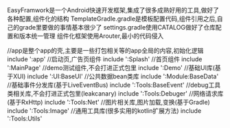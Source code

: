 EasyFramwork是一个Android快速开发框架,集成了很多成熟好用的工具,做好了各种配置,组件化的结构
TemplateGradle.gradle是模板配置代码,组件引用之后,自己的grade里要做的事情基本很少了
settings.gradle使用CATALOG做好了仓库配置和版本统一管理
组件化框架使用Arouter,最小的代码侵入

//app是整个app的壳,主要是一些打包相关等的app全局的内容,初始化逻辑
include ':app'
//启动页,广告页组件
include ':Splash'
//首页组件
include ':MainPage'
//demo测试组件,不会打进正式包里
include ':Demo'
//基础UI库(基于XUI)
include ':UI:BaseUI'
//公共数据bean类库
include ':Module:BaseData'
//基础事件分发库(基于LiveEventBus)
include ':Tools:BaseEvent'
//debug工具类相关库,不会打进正式包里(leakcanary)
include ':Tools:Debuger'
//网络请求库(基于RxHttp)
include ':Tools:Net'
//图片相关库,图片加载,变换(基于Gradle)
include ':Tools:Image'
//通用工具库(很多实用的kotlin扩展方法)
include ':Tools:Utils'